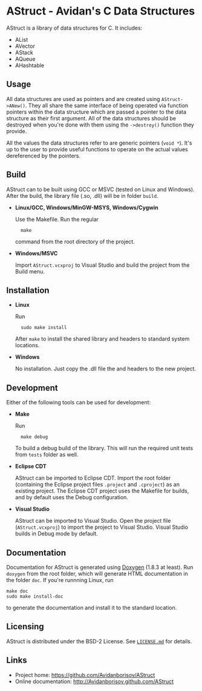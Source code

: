 AStruct - Avidan's C Data Structures
====================================

AStruct is a library of data structures for C. It includes:

* AList
* AVector
* AStack
* AQueue
* AHashtable

Usage
-----

All data structures are used as pointers and are created using `AStruct->ANew()`. They all share the same interface of being operated via function pointers within the data structure which are passed a pointer to the data structure as their first argument. All of the data structures should be destroyed when you're done with them using the `->destroy()` function they provide.

All the values the data structures refer to are generic pointers (`void *`). It's up to the user to provide useful functions to operate on the actual values dereferenced by the pointers.

Build
-----

AStruct can to be built using GCC or MSVC (tested on Linux and Windows). After the build, the library file (.so, .dll) will be in folder `build`.

* __Linux/GCC, Windows/MinGW-MSYS, Windows/Cygwin__

    Use the Makefile. Run the regular

        make
    
    command from the root directory of the project.
    
* __Windows/MSVC__

    Import `AStruct.vcxproj` to Visual Studio and build the project from the Build menu.

Installation
------------

* __Linux__

    Run

        sudo make install

    After `make` to install the shared library and headers to standard system locations.

* __Windows__

    No installation. Just copy the .dll file the and headers to the new project.


Development
-----------

Either of the following tools can be used for development:

* __Make__

    Run

        make debug

    To build a debug build of the library. This will run the required unit tests from `tests` folder as well.

* __Eclipse CDT__

    AStruct can be imported to Eclipse CDT. Import the root folder (containing the Eclipse project files `.project` and `.cproject`) as an existing project. The Eclipse CDT project uses the Makefile for builds, and by default uses the Debug configuration.

* __Visual Studio__

    AStruct can be imported to Visual Studio. Open the project file (`AStruct.vcxproj`) to import the project to Visual Studio. Visual Studio builds in Debug mode by default.

Documentation
-------------

Documentation for AStruct is generated using [Doxygen] (1.8.3 at least). Run `doxygen` from the root folder, which will generate HTML documentation in the folder `doc`. If you're runnning Linux, run

    make doc
    sudo make install-doc

to generate the documentation and install it to the standard location.

[Doxygen]: http://www.stack.nl/~dimitri/doxygen/index.html "Doxygen"

Licensing
---------

AStruct is distributed under the BSD-2 License. See [<code>LICENSE.md</code>](LICENSE.md) for details.

Links
-----

* Project home: <https://github.com/Avidanborisov/AStruct>
* Online documentation: <http://Avidanborisov.github.com/AStruct>
